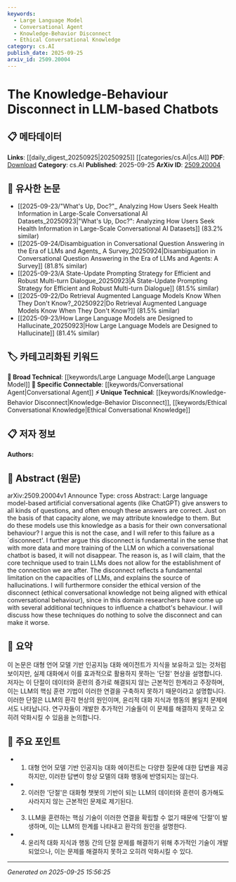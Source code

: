 ```yaml
---
keywords:
  - Large Language Model
  - Conversational Agent
  - Knowledge-Behavior Disconnect
  - Ethical Conversational Knowledge
category: cs.AI
publish_date: 2025-09-25
arxiv_id: 2509.20004
---
```


<!-- KEYWORD_LINKING_METADATA:
{
  "processed_timestamp": "2025-09-25T15:56:25.021165",
  "vocabulary_version": "1.0",
  "selected_keywords": [
    "Large Language Model",
    "Conversational Agent",
    "Knowledge-Behavior Disconnect",
    "Ethical Conversational Knowledge"
  ],
  "rejected_keywords": [],
  "similarity_scores": {
    "Large Language Model": 0.85,
    "Conversational Agent": 0.8,
    "Knowledge-Behavior Disconnect": 0.78,
    "Ethical Conversational Knowledge": 0.72
  },
  "extraction_method": "AI_prompt_based",
  "budget_applied": true,
  "candidates_json": {
    "candidates": [
      {
        "surface": "Large language model",
        "canonical": "Large Language Model",
        "aliases": [
          "LLM"
        ],
        "category": "broad_technical",
        "rationale": "Central to the paper's discussion on the limitations and disconnect in chatbot behavior.",
        "novelty_score": 0.3,
        "connectivity_score": 0.9,
        "specificity_score": 0.65,
        "link_intent_score": 0.85
      },
      {
        "surface": "Conversational chatbot",
        "canonical": "Conversational Agent",
        "aliases": [
          "Chatbot"
        ],
        "category": "specific_connectable",
        "rationale": "Key subject of study, focusing on behavior and ethical considerations.",
        "novelty_score": 0.55,
        "connectivity_score": 0.78,
        "specificity_score": 0.7,
        "link_intent_score": 0.8
      },
      {
        "surface": "Knowledge-behaviour disconnect",
        "canonical": "Knowledge-Behavior Disconnect",
        "aliases": [
          "Knowledge-Behaviour Gap"
        ],
        "category": "unique_technical",
        "rationale": "Unique concept introduced in the paper to describe a fundamental limitation.",
        "novelty_score": 0.75,
        "connectivity_score": 0.6,
        "specificity_score": 0.85,
        "link_intent_score": 0.78
      },
      {
        "surface": "Ethical conversational knowledge",
        "canonical": "Ethical Conversational Knowledge",
        "aliases": [
          "Ethical Knowledge in Chatbots"
        ],
        "category": "unique_technical",
        "rationale": "Addresses the ethical dimension of the disconnect, relevant for ethical AI discussions.",
        "novelty_score": 0.68,
        "connectivity_score": 0.65,
        "specificity_score": 0.8,
        "link_intent_score": 0.72
      }
    ],
    "ban_list_suggestions": [
      "Artificial conversational agents",
      "Correct answers"
    ]
  },
  "decisions": [
    {
      "candidate_surface": "Large language model",
      "resolved_canonical": "Large Language Model",
      "decision": "linked",
      "scores": {
        "novelty": 0.3,
        "connectivity": 0.9,
        "specificity": 0.65,
        "link_intent": 0.85
      }
    },
    {
      "candidate_surface": "Conversational chatbot",
      "resolved_canonical": "Conversational Agent",
      "decision": "linked",
      "scores": {
        "novelty": 0.55,
        "connectivity": 0.78,
        "specificity": 0.7,
        "link_intent": 0.8
      }
    },
    {
      "candidate_surface": "Knowledge-behaviour disconnect",
      "resolved_canonical": "Knowledge-Behavior Disconnect",
      "decision": "linked",
      "scores": {
        "novelty": 0.75,
        "connectivity": 0.6,
        "specificity": 0.85,
        "link_intent": 0.78
      }
    },
    {
      "candidate_surface": "Ethical conversational knowledge",
      "resolved_canonical": "Ethical Conversational Knowledge",
      "decision": "linked",
      "scores": {
        "novelty": 0.68,
        "connectivity": 0.65,
        "specificity": 0.8,
        "link_intent": 0.72
      }
    }
  ]
}
-->

# The Knowledge-Behaviour Disconnect in LLM-based Chatbots

## 📋 메타데이터

**Links**: [[daily_digest_20250925|20250925]] [[categories/cs.AI|cs.AI]]
**PDF**: [Download](https://arxiv.org/pdf/2509.20004.pdf)
**Category**: cs.AI
**Published**: 2025-09-25
**ArXiv ID**: [2509.20004](https://arxiv.org/abs/2509.20004)

## 🔗 유사한 논문
- [[2025-09-23/"What's Up, Doc?"_ Analyzing How Users Seek Health Information in Large-Scale Conversational AI Datasets_20250923|"What's Up, Doc?": Analyzing How Users Seek Health Information in Large-Scale Conversational AI Datasets]] (83.2% similar)
- [[2025-09-24/Disambiguation in Conversational Question Answering in the Era of LLMs and Agents_ A Survey_20250924|Disambiguation in Conversational Question Answering in the Era of LLMs and Agents: A Survey]] (81.8% similar)
- [[2025-09-23/A State-Update Prompting Strategy for Efficient and Robust Multi-turn Dialogue_20250923|A State-Update Prompting Strategy for Efficient and Robust Multi-turn Dialogue]] (81.5% similar)
- [[2025-09-22/Do Retrieval Augmented Language Models Know When They Don't Know?_20250922|Do Retrieval Augmented Language Models Know When They Don't Know?]] (81.5% similar)
- [[2025-09-23/How Large Language Models are Designed to Hallucinate_20250923|How Large Language Models are Designed to Hallucinate]] (81.4% similar)

## 🏷️ 카테고리화된 키워드
**🧠 Broad Technical**: [[keywords/Large Language Model|Large Language Model]]
**🔗 Specific Connectable**: [[keywords/Conversational Agent|Conversational Agent]]
**⚡ Unique Technical**: [[keywords/Knowledge-Behavior Disconnect|Knowledge-Behavior Disconnect]], [[keywords/Ethical Conversational Knowledge|Ethical Conversational Knowledge]]

## 📋 저자 정보

**Authors:** 

## 📄 Abstract (원문)

arXiv:2509.20004v1 Announce Type: cross 
Abstract: Large language model-based artificial conversational agents (like ChatGPT) give answers to all kinds of questions, and often enough these answers are correct. Just on the basis of that capacity alone, we may attribute knowledge to them. But do these models use this knowledge as a basis for their own conversational behaviour? I argue this is not the case, and I will refer to this failure as a `disconnect'. I further argue this disconnect is fundamental in the sense that with more data and more training of the LLM on which a conversational chatbot is based, it will not disappear. The reason is, as I will claim, that the core technique used to train LLMs does not allow for the establishment of the connection we are after. The disconnect reflects a fundamental limitation on the capacities of LLMs, and explains the source of hallucinations. I will furthermore consider the ethical version of the disconnect (ethical conversational knowledge not being aligned with ethical conversational behaviour), since in this domain researchers have come up with several additional techniques to influence a chatbot's behaviour. I will discuss how these techniques do nothing to solve the disconnect and can make it worse.

## 📝 요약

이 논문은 대형 언어 모델 기반 인공지능 대화 에이전트가 지식을 보유하고 있는 것처럼 보이지만, 실제 대화에서 이를 효과적으로 활용하지 못하는 '단절' 현상을 설명합니다. 저자는 이 단절이 데이터와 훈련의 증가로 해결되지 않는 근본적인 한계라고 주장하며, 이는 LLM의 핵심 훈련 기법이 이러한 연결을 구축하지 못하기 때문이라고 설명합니다. 이러한 단절은 LLM의 환각 현상의 원인이며, 윤리적 대화 지식과 행동의 불일치 문제에서도 나타납니다. 연구자들이 개발한 추가적인 기술들이 이 문제를 해결하지 못하고 오히려 악화시킬 수 있음을 논의합니다.

## 🎯 주요 포인트

- 1. 대형 언어 모델 기반 인공지능 대화 에이전트는 다양한 질문에 대한 답변을 제공하지만, 이러한 답변이 항상 모델의 대화 행동에 반영되지는 않는다.
- 2. 이러한 '단절'은 대화형 챗봇의 기반이 되는 LLM의 데이터와 훈련이 증가해도 사라지지 않는 근본적인 문제로 제기된다.
- 3. LLM을 훈련하는 핵심 기술이 이러한 연결을 확립할 수 없기 때문에 '단절'이 발생하며, 이는 LLM의 한계를 나타내고 환각의 원인을 설명한다.
- 4. 윤리적 대화 지식과 행동 간의 단절 문제를 해결하기 위해 추가적인 기술이 개발되었으나, 이는 문제를 해결하지 못하고 오히려 악화시킬 수 있다.


---

*Generated on 2025-09-25 15:56:25*